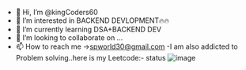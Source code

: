 - 👋 Hi, I’m @kingCoders60
- 👀 I’m interested in BACKEND DEVLOPMENT🔥🔥
- 🌱 I’m currently learning DSA+BACKEND DEV
- 💞️ I’m looking to collaborate on ...
- 📫 How to reach me ->spworld30@gmail.com
-I am also addicted to Problem solving..here is my Leetcode:- status
![image](https://github.com/user-attachments/assets/bf5171e5-1036-4a89-8800-e9ab5f31f98e)

<!---
kingCoders60/kingCoders60 is a ✨ special ✨ repository because its `README.md` (this file) appears on your GitHub profile.
You can click the Preview link to take a look at your changes.
--->
